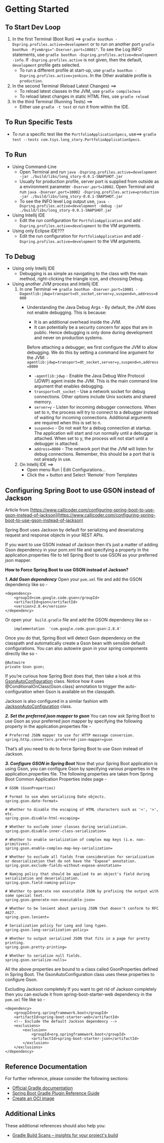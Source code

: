 # Getting Started

## To Start Dev Loop 
1. In the first Terminal (Boot Run) ==> ```gradle bootRun -Dspring.profiles.active=development``` or to run on another 
   port ```gradle bootRun -PjvmArgs="-Dserver.port=10001"```.  To see the Log INFO statements, 
   use ```gradle bootRun -Dspring.profiles.active=development -info```.  If ```-Dspring.profiles.active``` is not given, 
   then the default, ```development``` profile gets selected.  
    * To run a different profile at start-up, use ```gradle bootRun -Dspring.profiles.active=jenkins```.  In the 
    Other available profile is ```production```.
2. In the second Terminal (Reload Latest Changes) ==> 
    * To reload latest classes in the JVM, use ```gradle compileJava```  
    * To reload latest changes in static HTML files, use ```gradle reload```  
3. In the third Terminal (Running Tests) ==>  
   * Either use ```gradle -t test``` or run it from within the IDE.   
    
## To Run Specific Tests
* To run a specific test like the ```PortfolioApplicationSpecs```, use==> ```gradle test --tests com.tsys.long_story.PortfolioApplicationSpecs```.
    
## To Run
* Using Command-Line 
    * Open Terminal and run ```java -Dspring.profiles.active=development -jar ./build/libs/long_story-0.0.1-SNAPSHOT.jar```
    * Usually for production profile, server port is supplied from outside as a environment parameter ```-Dserver.port=10002```.  Open Terminal and run ```java -Dserver.port=10002 -Dspring.profiles.active=production -jar ./build/libs/long_story-0.0.1-SNAPSHOT.jar```
    * To see the INFO level Log output use, ```java -Dspring.profiles.active=development -debug -jar ./build/libs/long_story-0.0.1-SNAPSHOT.jar```
* Using Intellij IDE
    * Edit the run configuration for ```PortfolioApplication``` and add ```-Dspring.profiles.active=development``` to the VM arguments.
* Using only Eclipse IDE???
    * Edit the run configuration for ```PortfolioApplication``` and add ```-Dspring.profiles.active=development``` to the VM arguments.

## To Debug
* Using only Intellij IDE
    * Debugging is as simple as navigating to the class with the main method, right-clicking the triangle icon, and choosing Debug.
* Using another JVM process and Intellij IDE
    1. In one Terminal ==> ```gradle bootRun -Dserver.port=10001 -Dagentlib:jdwp=transport=dt_socket,server=y,suspend=n,address=8000```
        * Understanding the Java Debug Args - By default, the JVM does not enable debugging. This is because:
          * It is an additional overhead inside the JVM. 
          * It can potentially be a security concern for apps that are in public.
          Hence debugging is only done during development and never on production systems.
          
          Before attaching a debugger, we first configure the JVM to allow debugging. 
          We do this by setting a command line argument for the JVM:
          ```-agentlib:jdwp=transport=dt_socket,server=y,suspend=n,address=8000```
          
          * ```-agentlib:jdwp``` - Enable the Java Debug Wire Protocol (JDWP) agent inside the JVM. This is the main command line argument that enables debugging.
          * ```transport=dt_socket``` - Use a network socket for debug connections. Other options include Unix sockets and shared memory.
          * ```server=y``` - Listen for incoming debugger connections. When set to n, the process will try to connect to a debugger instead of waiting for incoming connections. Additional arguments are required when this is set to n.
          * ```suspend=n``` - Do not wait for a debug connection at startup. The application will start and run normally until a debugger is attached. When set to y, the process will not start until a debugger is attached.
          * ```address=8000``` - The network port that the JVM will listen for debug connections. Remember, this should be a port that is not already in use.
    2. On Intellij IDE ==> 
        * Open menu Run | Edit Configurations...
        * Click the + button and Select 'Remote' from Templates

## Configuring Spring Boot to use GSON instead of Jackson 
Article from [https://www.callicoder.com/configuring-spring-boot-to-use-gson-instead-of-jackson](https://www.callicoder.com/configuring-spring-boot-to-use-gson-instead-of-jackson)

Spring Boot uses Jackson by default for serializing and deserializing request and response objects in your REST APIs.

If you want to use GSON instead of Jackson then it’s just a matter of adding Gson dependency in your pom.xml file and specifying a property in the application.properties file to tell Spring Boot to use GSON as your preferred json mapper.

**How to Force Spring Boot to use GSON instead of Jackson?**

**_1. Add Gson dependency_**
Open your ```pom.xml``` file and add the GSON dependency like so -
```
<dependency>
	<groupId>com.google.code.gson</groupId>
	<artifactId>gson</artifactId>
	<version>2.8.4</version>
</dependency>
```

Or open your ``` build.gradle``` file and add the GSON dependency like so -
```
    implementation  'com.google.code.gson:gson:2.8.4'
```

Once you do that, Spring Boot will detect Gson dependency on the classpath and 
automatically create a Gson bean with sensible default configurations. 
You can also autowire gson in your spring components directly like so -

```
@Autowire
private Gson gson;
```

If you’re curious how Spring Boot does that, then take a look at this [GsonAutoConfiguration](https://github.com/spring-projects/spring-boot/blob/main/spring-boot-project/spring-boot-autoconfigure/src/main/java/org/springframework/boot/autoconfigure/gson/GsonAutoConfiguration.java)  class. Notice how it uses @ConditionalOnClass(Gson.class) annotation to trigger the auto-configuration when Gson is available on the classpath.

Jackson is also configured in a similar fashion with [JacksonAutoConfiguration](https://github.com/spring-projects/spring-boot/blob/main/spring-boot-project/spring-boot-autoconfigure/src/main/java/org/springframework/boot/autoconfigure/jackson/JacksonAutoConfiguration.java) class.

**_2. Set the preferred json mapper to gson_**
You can now ask Spring Boot to use Gson as your preferred json mapper by specifying the following property in the application.properties file -

```
# Preferred JSON mapper to use for HTTP message conversion.
spring.http.converters.preferred-json-mapper=gson
```
That’s all you need to do to force Spring Boot to use Gson instead of Jackson.


**_3. Configure GSON in Spring Boot_**
Now that your Spring Boot application is using Gson, you can configure Gson by specifying various properties in the application.properties file. The following properties are taken from Spring Boot Common Application Properties index page -
```
# GSON (GsonProperties)

# Format to use when serializing Date objects.
spring.gson.date-format= 

# Whether to disable the escaping of HTML characters such as '<', '>', etc.
spring.gson.disable-html-escaping= 

# Whether to exclude inner classes during serialization.
spring.gson.disable-inner-class-serialization= 

# Whether to enable serialization of complex map keys (i.e. non-primitives).
spring.gson.enable-complex-map-key-serialization= 

# Whether to exclude all fields from consideration for serialization or deserialization that do not have the "Expose" annotation.
spring.gson.exclude-fields-without-expose-annotation= 

# Naming policy that should be applied to an object's field during serialization and deserialization.
spring.gson.field-naming-policy= 

# Whether to generate non executable JSON by prefixing the output with some special text.
spring.gson.generate-non-executable-json= 

# Whether to be lenient about parsing JSON that doesn't conform to RFC 4627.
spring.gson.lenient= 

# Serialization policy for Long and long types.
spring.gson.long-serialization-policy= 

# Whether to output serialized JSON that fits in a page for pretty printing.
spring.gson.pretty-printing= 

# Whether to serialize null fields.
spring.gson.serialize-nulls= 
```

All the above properties are bound to a class called GsonProperties defined in Spring Boot. The GsonAutoConfiguration class uses these properties to configure Gson.

Excluding Jackson completely
If you want to get rid of Jackson completely then you can exclude it from spring-boot-starter-web dependency in the ```pom.xml``` file like so -

```
<dependency>
	<groupId>org.springframework.boot</groupId>
	<artifactId>spring-boot-starter-web</artifactId>
	<!-- Exclude the default Jackson dependency -->
	<exclusions>
		<exclusion>
			<groupId>org.springframework.boot</groupId>
			<artifactId>spring-boot-starter-json</artifactId>
		</exclusion>
	</exclusions>
</dependency>
```

## Reference Documentation
For further reference, please consider the following sections:

* [Official Gradle documentation](https://docs.gradle.org)
* [Spring Boot Gradle Plugin Reference Guide](https://docs.spring.io/spring-boot/docs/2.7.2/gradle-plugin/reference/html/)
* [Create an OCI image](https://docs.spring.io/spring-boot/docs/2.7.2/gradle-plugin/reference/html/#build-image)

## Additional Links
These additional references should also help you:

* [Gradle Build Scans – insights for your project's build](https://scans.gradle.com#gradle)

